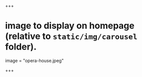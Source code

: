 +++

# image to display on homepage (relative to `static/img/carousel` folder).
image = "opera-house.jpeg"

+++

